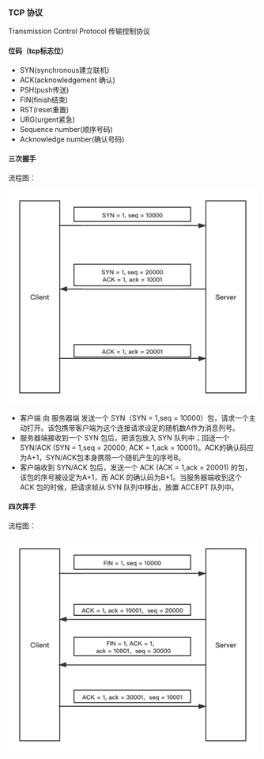 ### TCP 协议

Transmission Control Protocol 传输控制协议

#### 位码（tcp标志位）

+ SYN(synchronous建立联机)
+ ACK(acknowledgement 确认)
+ PSH(push传送)
+ FIN(finish结束)
+ RST(reset重置)
+ URG(urgent紧急)
+ Sequence number(顺序号码)
+ Acknowledge number(确认号码)

#### 三次握手

流程图：

![avatar](../../images/http/three.png)

+ 客户端 向 服务器端 发送一个 SYN（SYN = 1,seq = 10000）包，请求一个主动打开。该包携带客户端为这个连接请求设定的随机数A作为消息列号。
+ 服务器端接收到一个 SYN 包后，把该包放入 SYN 队列中；回送一个SYN/ACK (SYN = 1,seq = 20000; ACK = 1,ack = 10001)。ACK的确认码应为A+1，SYN/ACK包本身携带一个随机产生的序号B。
+ 客户端收到 SYN/ACK 包后，发送一个 ACK (ACK = 1,ack = 20001) 的包，该包的序号被设定为A+1，而 ACK 的确认码为B+1。当服务器端收到这个 ACK 包的时候，把请求帧从 SYN 队列中移出，放置 ACCEPT 队列中。

#### 四次挥手

流程图：

![avatar](../../images/http/four.png)
